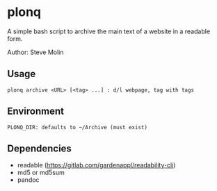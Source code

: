 plonq
=====

A simple bash script to archive the main text of a website in a readable form.

Author: Steve Molin

## Usage

    plonq archive <URL> [<tag> ...] : d/l webpage, tag with tags

## Environment

    PLONQ_DIR: defaults to ~/Archive (must exist)

## Dependencies

-   readable (https://gitlab.com/gardenappl/readability-cli)
-   md5 or md5sum
-   pandoc

